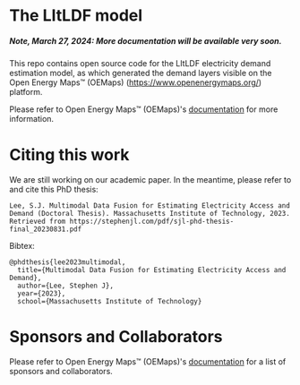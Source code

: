 # The LItLDF model

##### Note, March 27, 2024: More documentation will be available very soon.


This repo contains open source code for the LItLDF electricity demand estimation model, as which generated the demand layers visible on the Open Energy Maps™ (OEMaps) (https://www.openenergymaps.org/) platform. 

Please refer to Open Energy Maps™ (OEMaps)'s [documentation](https://openenergymaps.org/docs/OEMaps_Documentation_20240326.pdf) for more information.


# Citing this work

We are still working on our academic paper. In the meantime, please refer to and cite this PhD thesis:

~~~~
Lee, S.J. Multimodal Data Fusion for Estimating Electricity Access and Demand (Doctoral Thesis). Massachusetts Institute of Technology, 2023. Retrieved from https://stephenjl.com/pdf/sjl-phd-thesis-final_20230831.pdf
~~~~

Bibtex:

~~~~
@phdthesis{lee2023multimodal,
  title={Multimodal Data Fusion for Estimating Electricity Access and Demand},
  author={Lee, Stephen J},
  year={2023},
  school={Massachusetts Institute of Technology}
~~~~

# Sponsors and Collaborators

Please refer to Open Energy Maps™ (OEMaps)'s [documentation](https://openenergymaps.org/docs/OEMaps_Documentation_20240326.pdf) for a list of sponsors and collaborators.
